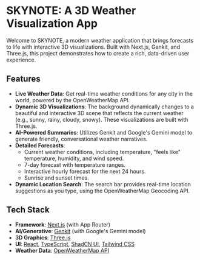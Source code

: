 # SKYNOTE: A 3D Weather Visualization App

Welcome to SKYNOTE, a modern weather application that brings forecasts to life with interactive 3D visualizations. Built with Next.js, Genkit, and Three.js, this project demonstrates how to create a rich, data-driven user experience.

## Features

-   **Live Weather Data**: Get real-time weather conditions for any city in the world, powered by the OpenWeatherMap API.
-   **Dynamic 3D Visualizations**: The background dynamically changes to a beautiful and interactive 3D scene that reflects the current weather (e.g., sunny, rainy, cloudy, snowy). These visualizations are built with Three.js.
-   **AI-Powered Summaries**: Utilizes Genkit and Google's Gemini model to generate friendly, conversational weather narratives.
-   **Detailed Forecasts**:
    -   Current weather conditions, including temperature, "feels like" temperature, humidity, and wind speed.
    -   7-day forecast with temperature ranges.
    -   Interactive hourly forecast for the next 24 hours.
    -   Sunrise and sunset times.
-   **Dynamic Location Search**: The search bar provides real-time location suggestions as you type, using the OpenWeatherMap Geocoding API.

## Tech Stack

-   **Framework**: [Next.js](https://nextjs.org/) (with App Router)
-   **AI/Generative**: [Genkit](https://firebase.google.com/docs/genkit) (with Google's Gemini model)
-   **3D Graphics**: [Three.js](https://threejs.org/)
-   **UI**: [React](https://react.dev/), [TypeScript](https://www.typescriptlang.org/), [ShadCN UI](https://ui.shadcn.com/), [Tailwind CSS](https://tailwindcss.com/)
-   **Weather Data**: [OpenWeatherMap API](https://openweathermap.org/api)
